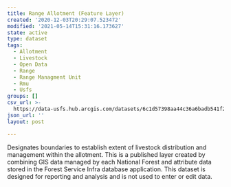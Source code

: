 ```yaml
---
title: Range Allotment (Feature Layer)
created: '2020-12-03T20:29:07.523472'
modified: '2021-05-14T15:31:16.173627'
state: active
type: dataset
tags:
  - Allotment
  - Livestock
  - Open Data
  - Range
  - Range Managment Unit
  - Rmu
  - Usfs
groups: []
csv_url: >-
  https://data-usfs.hub.arcgis.com/datasets/6c1d57398aa44c36a6badb541f21e461_0.csv?outSR=%7B%22latestWkid%22%3A4269%2C%22wkid%22%3A4269%7D
json_url: ''
layout: post

---
```

Designates boundaries to establish extent of livestock distribution and management within the allotment. This is a published layer created by combining GIS data managed by each National Forest and attribute data stored in the Forest Service Infra database application. This dataset is designed for reporting and analysis and is not used to enter or edit data.

